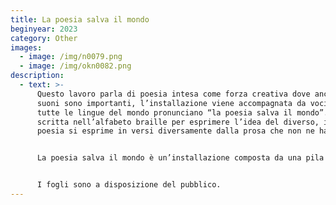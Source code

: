 ```yaml
---
title: La poesia salva il mondo
beginyear: 2023
category: Other
images:
  - image: /img/n0079.png
  - image: /img/okn0082.png
description:
  - text: >-
      Questo lavoro parla di poesia intesa come forza creativa dove anche i
      suoni sono importanti, l’installazione viene accompagnata da voci che in
      tutte le lingue del mondo pronunciano “la poesia salva il mondo”. È
      scritta nell’alfabeto braille per esprimere l’idea del diverso, infatti la
      poesia si esprime in versi diversamente dalla prosa che non ne ha bisogno.


      La poesia salva il mondo è un’installazione composta da una pila di fogli di carta bianca formato b 21,1x p 29,27cm x h variabile con scritta in rilievo (la poesia salva il mondo) nell’alfabeto Braille posizionata su un piedistallo e registrazione audio diffusa nell’ambiente.


      I fogli sono a disposizione del pubblico.
---
```

